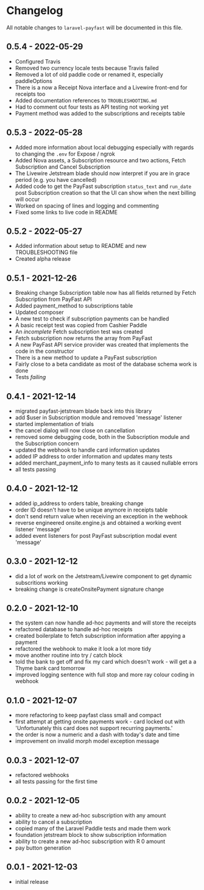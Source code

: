 # Changelog

All notable changes to `laravel-payfast` will be documented in this file.

## 0.5.4 - 2022-05-29

- Configured Travis
- Removed two currency locale tests because Travis failed
- Removed a lot of old paddle code or renamed it, especially paddleOptions
- There is a now a Receipt Nova interface and a Livewire front-end for receipts too
- Added documentation references to `TROUBLESHOOTING.md`
- Had to comment out four tests as API testing not working yet
- Payment method was added to the subscriptions and receipts table

## 0.5.3 - 2022-05-28

- Added more information about local debugging especially with regards to changing the `.env` for Expose / ngrok
- Added Nova assets, a Subscription resource and two actions, Fetch Subscription and Cancel Subscription
- The Livewire Jetstream blade should now interpret if you are in grace period (e.g. you have cancelled)
- Added code to get the PayFast subscription `status_text` and `run_date` post Subscription creation so that the UI can show when the next billing will occur
- Worked on spacing of lines and logging and commenting
- Fixed some links to live code in README

## 0.5.2 - 2022-05-27

- Added information about setup to README and new TROUBLESHOOTING file
- Created alpha release

## 0.5.1 - 2021-12-26

- Breaking change Subscription table now has all fields returned by Fetch Subscription from PayFast API
- Added payment_method to subscriptions table
- Updated composer
- A new test to check if subscription payments can be handled
- A basic receipt test was copied from Cashier Paddle
- An *incomplete* Fetch subscription test was created
- Fetch subscription now returns the array from PayFast
- A new PayFast API service provider was created that implements the code in the constructor
- There is a new method to update a PayFast subscription
- Fairly close to a beta candidate as most of the database schema work is done
- Tests *failing*

## 0.4.1 - 2021-12-14

- migrated payfast-jetstream blade back into this library
- add $user in Subscription module and removed 'message' listener
- started implementation of trials
- the cancel dialog will now close on cancellation
- removed some debugging code, both in the Subscription module and the Subscription concern
- updated the webhook to handle card information updates
- added IP address to order information and updates many tests
- added merchant_payment_info to many tests as it caused nullable errors
- all tests passing

## 0.4.0 - 2021-12-12

- added ip_address to orders table, breaking change
- order ID doesn't have to be unique anymore in receipts table
- don't send return value when receiving an exception in the webhook
- reverse engineered onsite.engine.js and obtained a working event listener 'message'
- added event listeners for post PayFast subscription modal event 'message'

## 0.3.0 - 2021-12-12

- did a lot of work on the Jetstream/Livewire component to get dynamic subscritions working
- breaking change is createOnsitePayment signature change

## 0.2.0 - 2021-12-10

- the system can now handle ad-hoc payments and will store the receipts
- refactored database to handle ad-hoc receipts
- created boilerplate to fetch subscription information after appying a payment
- refactored the webhook to make it look a lot more tidy
- move another routine into try / catch block
- told the bank to get off and fix my card which doesn't work - will get a a Thyme bank card tomorrow
- improved logging sentence with full stop and more ray colour coding in webhook

## 0.1.0 - 2021-12-07

- more refactoring to keep payfast class small and compact
- first attempt at getting onsite payments work - card locked out with 'Unfortunately this card does not support recurring payments.'
- the order is now a numeric and a dash with today's date and time
- improvement on invalid morph model exception message

## 0.0.3 - 2021-12-07

- refactored webhooks
- all tests passing for the first time

## 0.0.2 - 2021-12-05

- ability to create a new ad-hoc subscription with any amount
- ability to cancel a subscription
- copied many of the Laravel Paddle tests and made them work
- foundation jetstream block to show subscription information
- ability to create a new ad-hoc subscription with R 0 amount
- pay button generation

## 0.0.1 - 2021-12-03

- initial release
